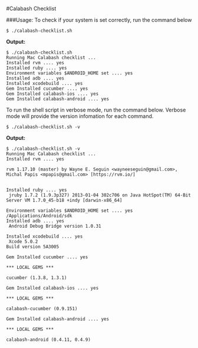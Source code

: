 #Calabash Checklist

###Usage:
To check if your system is set correctly, run the command below 
```
$ ./calabash-checklist.sh
```

**Output:**
```
$ ./calabash-checklist.sh
Running Mac Calabash checklist ...
Installed rvm .... yes
Installed ruby .... yes
Environment variables $ANDROID_HOME set .... yes
Installed adb .... yes
Installed xcodebuild .... yes
Gem Installed cucumber .... yes
Gem Installed calabash-ios .... yes
Gem Installed calabash-android .... yes
```
To run the shell script in verbose mode, run the command below. Verbose mode will provide the version infomation for each command. 

```
$ ./calabash-checklist.sh -v
```

**Output:**
```
$ ./calabash-checklist.sh -v
Running Mac Calabash checklist ...
Installed rvm .... yes
 
rvm 1.17.10 (master) by Wayne E. Seguin <wayneeseguin@gmail.com>, Michal Papis <mpapis@gmail.com> [https://rvm.io/]


Installed ruby .... yes
 jruby 1.7.2 (1.9.3p327) 2013-01-04 302c706 on Java HotSpot(TM) 64-Bit Server VM 1.7.0_45-b18 +indy [darwin-x86_64]

Environment variables $ANDROID_HOME set .... yes
/Applications/Android/sdk
Installed adb .... yes
 Android Debug Bridge version 1.0.31

Installed xcodebuild .... yes
 Xcode 5.0.2
Build version 5A3005

Gem Installed cucumber .... yes
 
*** LOCAL GEMS ***

cucumber (1.3.8, 1.3.1)

Gem Installed calabash-ios .... yes
 
*** LOCAL GEMS ***

calabash-cucumber (0.9.151)

Gem Installed calabash-android .... yes
 
*** LOCAL GEMS ***

calabash-android (0.4.11, 0.4.9)

```
